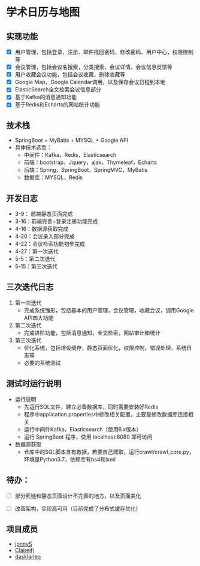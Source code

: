 # 学术日历与地图

## 实现功能

- [x] 用户管理，包括登录、注册、邮件找回密码、修改密码、用户中心，权限控制等
- [x] 会议管理，包括会议名搜索，分类搜索，会议详情，会议信息反馈等
- [x] 用户收藏会议功能，包括会议收藏，删除收藏等
- [x] Google Map，Google Calendar调用，以及保存会议日程到本地
- [x] ElasticSearch全文检索会议信息部分
- [x] 基于Kafka的消息通知功能
- [x] 基于Redis和Echarts的网站统计功能

## 技术栈

* SpringBoot + MyBatis + MYSQL + Google API
* 具体技术选型：
  * 中间件：Kafka，Redis，Elasticsearch
  * 前端：bootstrap，Jquery，ajax，Thymeleaf，Echarts
  * 后端：Spring，SpringBoot，SpringMVC，MyBatis
  * 数据库：MYSQL，Redis



## 开发日志

* 3-9： 前端静态页面完成
* 3-16：前端完善+登录注册功能完成
* 4-16：数据源获取完成
* 4-20：会议录入部分完成
* 4-22：会议检索功能初步完成
* 4-27：第一次迭代
* 5-5：第二次迭代
* 5-15：第三次迭代



## 三次迭代日志

1. 第一次迭代
   * 完成系统雏形，包括基本的用户管理，会议管理，收藏会议，调用Google API四大功能
2. 第二次迭代
   * 完成进阶功能，包括消息通知，全文检索，网站审计和统计
3. 第三次迭代
   * 优化系统，包括增设缓存，静态页面优化，权限控制，错误处理，系统日志等
   * 必要的系统测试



## 测试时运行说明
- 运行说明
  - 先运行SQL文件，建立必备数据库，同时需要安装好Redis
  - 程序中application.properties中修改相关配置，主要是修改数据库连接相关
  - 运行中间件Kafka，Elasticsearch（使用6.x版本）
  - 运行 SpringBoot 程序，使用 localhost:8080 即可访问
- 数据源获取
  - 仓库中的SQL脚本含有数据，若要自己爬取，运行crawl/crawl_core.py，环境是Python3.7，依赖库有bs4和lxml



## 待办：

- [ ] 部分死链和静态页面设计不完善的地方，以及页面美化
- [ ] 改善架构，实现高可用（目前完成了分布式缓存优化）




## 项目成员

* [jonnyS](https://github.com/JonnyS1226)
* [Clairejfj](https://github.com/Clairejfj)
* [dasklarleo](https://github.com/dasklarleo)

